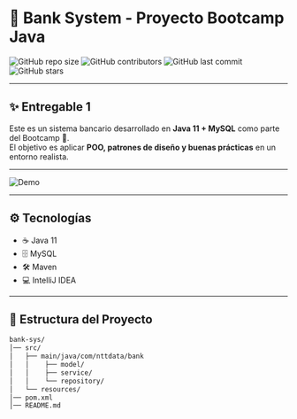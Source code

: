 # 🚀 Bank System - Proyecto Bootcamp Java

![GitHub repo size](https://img.shields.io/github/repo-size/usuario/bank-sys?color=blue)
![GitHub contributors](https://img.shields.io/github/contributors/usuario/bank-sys?color=green)
![GitHub last commit](https://img.shields.io/github/last-commit/usuario/bank-sys?color=red)
![GitHub stars](https://img.shields.io/github/stars/usuario/bank-sys?style=social)

---

## ✨ Entregable 1
Este es un sistema bancario desarrollado en **Java 11 + MySQL** como parte del Bootcamp 🚀.  
El objetivo es aplicar **POO, patrones de diseño y buenas prácticas** en un entorno realista.

---


![Demo](https://media.giphy.com/media/26AHONQ79FdWZhAI0/giphy.gif)

---

## ⚙️ Tecnologías
- ☕ Java 11  
- 🗄️ MySQL  
- 🛠️ Maven  
- 💻 IntelliJ IDEA  

---

## 📂 Estructura del Proyecto
```bash
bank-sys/
│── src/
│   ├── main/java/com/nttdata/bank
│   │    ├── model/
│   │    ├── service/
│   │    └── repository/
│   └── resources/
│── pom.xml
│── README.md
